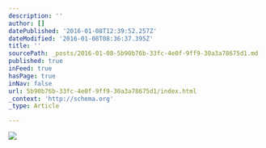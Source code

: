 ```yaml
---
description: ''
author: []
datePublished: '2016-01-08T12:39:52.257Z'
dateModified: '2016-01-08T08:36:37.395Z'
title: ''
sourcePath: _posts/2016-01-08-5b90b76b-33fc-4e0f-9ff9-30a3a78675d1.md
published: true
inFeed: true
hasPage: true
inNav: false
url: 5b90b76b-33fc-4e0f-9ff9-30a3a78675d1/index.html
_context: 'http://schema.org'
_type: Article

---
```

![](https://the-grid-user-content.s3-us-west-2.amazonaws.com/dad079b1-92d5-4c5f-bc3e-8c2e4b943a64.png)
